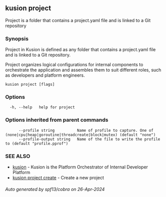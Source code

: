 ## kusion project

Project is a folder that contains a project.yaml file and is linked to a Git repository

### Synopsis

Project in Kusion is defined as any folder that contains a project.yaml file and is linked to a Git repository.

 Project organizes logical configurations for internal components to orchestrate the application and assembles them to suit different roles, such as developers and platform engineers.

```
kusion project [flags]
```

### Options

```
  -h, --help   help for project
```

### Options inherited from parent commands

```
      --profile string          Name of profile to capture. One of (none|cpu|heap|goroutine|threadcreate|block|mutex) (default "none")
      --profile-output string   Name of the file to write the profile to (default "profile.pprof")
```

### SEE ALSO

* [kusion](index.md)	 - Kusion is the Platform Orchestrator of Internal Developer Platform
* [kusion project create](kusion-project-create.md)	 - Create a new project

###### Auto generated by spf13/cobra on 26-Apr-2024
